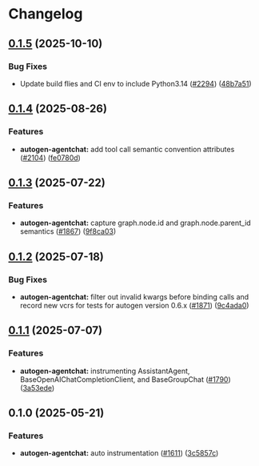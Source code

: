 # Changelog

## [0.1.5](https://github.com/Arize-ai/openinference/compare/python-openinference-instrumentation-autogen-agentchat-v0.1.4...python-openinference-instrumentation-autogen-agentchat-v0.1.5) (2025-10-10)


### Bug Fixes

* Update build flies and CI env to include Python3.14  ([#2294](https://github.com/Arize-ai/openinference/issues/2294)) ([48b7a51](https://github.com/Arize-ai/openinference/commit/48b7a515cde2180f590a5a370a73d5ce1c73501d))

## [0.1.4](https://github.com/Arize-ai/openinference/compare/python-openinference-instrumentation-autogen-agentchat-v0.1.3...python-openinference-instrumentation-autogen-agentchat-v0.1.4) (2025-08-26)


### Features

* **autogen-agentchat:** add tool call semantic convention attributes ([#2104](https://github.com/Arize-ai/openinference/issues/2104)) ([fe0780d](https://github.com/Arize-ai/openinference/commit/fe0780d243e9ecf89e6548e5793c7265dede1b86))

## [0.1.3](https://github.com/Arize-ai/openinference/compare/python-openinference-instrumentation-autogen-agentchat-v0.1.2...python-openinference-instrumentation-autogen-agentchat-v0.1.3) (2025-07-22)


### Features

* **autogen-agentchat:** capture graph.node.id and graph.node.parent_id semantics ([#1867](https://github.com/Arize-ai/openinference/issues/1867)) ([9f8ca03](https://github.com/Arize-ai/openinference/commit/9f8ca0373856e94305e531ef1e325525b5958ff9))

## [0.1.2](https://github.com/Arize-ai/openinference/compare/python-openinference-instrumentation-autogen-agentchat-v0.1.1...python-openinference-instrumentation-autogen-agentchat-v0.1.2) (2025-07-18)


### Bug Fixes

* **autogen-agentchat:** filter out invalid kwargs before binding calls and record new vcrs for tests for autogen version 0.6.x ([#1871](https://github.com/Arize-ai/openinference/issues/1871)) ([9c4ada0](https://github.com/Arize-ai/openinference/commit/9c4ada0847be85fff074ef493ad2f138f80369d2))

## [0.1.1](https://github.com/Arize-ai/openinference/compare/python-openinference-instrumentation-autogen-agentchat-v0.1.0...python-openinference-instrumentation-autogen-agentchat-v0.1.1) (2025-07-07)


### Features

* **autogen-agentchat:** instrumenting AssistantAgent, BaseOpenAIChatCompletionClient, and BaseGroupChat ([#1790](https://github.com/Arize-ai/openinference/issues/1790)) ([3a53ede](https://github.com/Arize-ai/openinference/commit/3a53ede8716e1a2d862ec653740b93881ebb1106))

## 0.1.0 (2025-05-21)


### Features

* **autogen-agentchat:** auto instrumentation ([#1611](https://github.com/Arize-ai/openinference/issues/1611)) ([3c5857c](https://github.com/Arize-ai/openinference/commit/3c5857c2864c3b367888683d1fd470ec631c389f))
